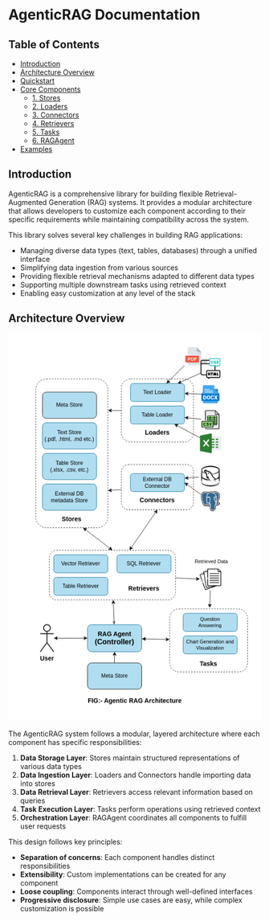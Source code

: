 # AgenticRAG Documentation


## Table of Contents
- [Introduction](#introduction)
- [Architecture Overview](#architecture-overview)
- [Quickstart](quickstart.md)
- [Core Components](01-stores.md)
  - [1. Stores](01-stores.md)
  - [2. Loaders](02-loaders.md)
  - [3. Connectors](03-connectors.md)
  - [4. Retrievers](04-retrievers.md)
  - [5. Tasks](05-tasks.md)
  - [6. RAGAgent](06-ragagent.md)
- [Examples](/examples)


## Introduction

AgenticRAG is a comprehensive library for building flexible Retrieval-Augmented Generation (RAG) systems. It provides a modular architecture that allows developers to customize each component according to their specific requirements while maintaining compatibility across the system.

This library solves several key challenges in building RAG applications:
- Managing diverse data types (text, tables, databases) through a unified interface
- Simplifying data ingestion from various sources
- Providing flexible retrieval mechanisms adapted to different data types
- Supporting multiple downstream tasks using retrieved context
- Enabling easy customization at any level of the stack

## Architecture Overview
![AgenticRAG Architecture](architecture.png)


The AgenticRAG system follows a modular, layered architecture where each component has specific responsibilities:

1. **Data Storage Layer**: Stores maintain structured representations of various data types
2. **Data Ingestion Layer**: Loaders and Connectors handle importing data into stores
3. **Data Retrieval Layer**: Retrievers access relevant information based on queries
4. **Task Execution Layer**: Tasks perform operations using retrieved context
5. **Orchestration Layer**: RAGAgent coordinates all components to fulfill user requests

This design follows key principles:
- **Separation of concerns**: Each component handles distinct responsibilities
- **Extensibility**: Custom implementations can be created for any component
- **Loose coupling**: Components interact through well-defined interfaces
- **Progressive disclosure**: Simple use cases are easy, while complex customization is possible
